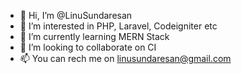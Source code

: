 - 👋 Hi, I’m @LinuSundaresan
- 👀 I’m interested in PHP, Laravel, Codeigniter etc
- 🌱 I’m currently learning MERN Stack
- 💞️ I’m looking to collaborate on CI
- 📫 You can rech me on linusundaresan@gmail.com

<!---
LinuSundaresan/LinuSundaresan is a ✨ special ✨ repository because its `README.md` (this file) appears on your GitHub profile.
You can click the Preview link to take a look at your changes.
--->
